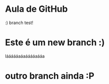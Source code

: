 # Aula de GitHub

:) branch test!
# Este é um new branch :)
láááááaáaááááaááa
# outro branch ainda :P
